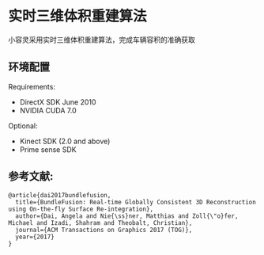 # 实时三维体积重建算法

小容灵采用实时三维体积重建算法，完成车辆容积的准确获取


## 环境配置

Requirements:
- DirectX SDK June 2010
- NVIDIA CUDA 7.0


Optional:
- Kinect SDK (2.0 and above)
- Prime sense SDK


## 参考文献:  
```
@article{dai2017bundlefusion,
  title={BundleFusion: Real-time Globally Consistent 3D Reconstruction using On-the-fly Surface Re-integration},
  author={Dai, Angela and Nie{\ss}ner, Matthias and Zoll{\"o}fer, Michael and Izadi, Shahram and Theobalt, Christian},
  journal={ACM Transactions on Graphics 2017 (TOG)},
  year={2017}
}
```
